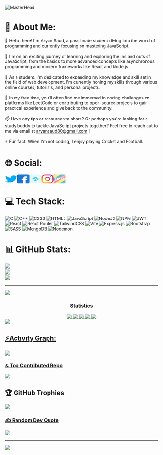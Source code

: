 ![MasterHead](https://user-images.githubusercontent.com/90236635/232446433-d5540fa2-fe28-4bb8-b929-cdb51fe61336.gif)
# 💫 About Me:
👋 Hello there! I'm Aryan Saud, a passionate student diving into the world of programming and currently focusing on mastering JavaScript.<br><br>🚀 I'm on an exciting journey of learning and exploring the ins and outs of JavaScript, from the basics to more advanced concepts like asynchronous programming and modern frameworks like React and Node.js.<br><br>💼 As a student, I'm dedicated to expanding my knowledge and skill set in the field of web development. I'm currently honing my skills through various online courses, tutorials, and personal projects.<br><br>🌱 In my free time, you'll often find me immersed in coding challenges on platforms like LeetCode or contributing to open-source projects to gain practical experience and give back to the community.<br><br>📫 Have any tips or resources to share? Or perhaps you're looking for a study buddy to tackle JavaScript projects together? Feel free to reach out to me via email at aryansaud80@gmail.com !<br><br>⚡ Fun fact: When I'm not coding, I enjoy playing Cricket and Football.<br>

# 🌐 Social:
<p align="left">
<a href="https://twitter.com/dev.beginners" target="blank"><img align="center" src="https://raw.githubusercontent.com/teamedwardforever/Readme-Generator/71f25dd8b98329b168142a6b782a107b75eab178/svg/Social/twitter.svg" alt="dev.beginners" height="30" width="40" /></a><a href="https://fb.com/aryan.saud.56" target="blank"><img align="center" src="https://raw.githubusercontent.com/teamedwardforever/Readme-Generator/71f25dd8b98329b168142a6b782a107b75eab178/svg/Social/facebook.svg" alt="aryan.saud.56" height="30" width="40" /></a><a href="https://codepen.io/aryansaud-80" target="blank"><img align="center" src="https://raw.githubusercontent.com/teamedwardforever/Readme-Generator/71f25dd8b98329b168142a6b782a107b75eab178/svg/Social/codepen.svg" alt="aryansaud-80" height="30" width="40" /></a><a href="https://instagram.com/aryansaud-80" target="blank"><img align="center" src="https://raw.githubusercontent.com/teamedwardforever/Readme-Generator/71f25dd8b98329b168142a6b782a107b75eab178/svg/Social/instagram.svg" alt="aryansaud-80" height="30" width="40" /></a><a href="https://dev.to/aryansaud-80" target="blank"><img align="center" src="https://raw.githubusercontent.com/teamedwardforever/Readme-Generator/71f25dd8b98329b168142a6b782a107b75eab178/svg/Social/devto.svg" alt="aryansaud-80" height="30" width="40" /></a></p>

# 💻 Tech Stack:
![C](https://img.shields.io/badge/c-%2300599C.svg?style=for-the-badge&logo=c&logoColor=white) ![C++](https://img.shields.io/badge/c++-%2300599C.svg?style=for-the-badge&logo=c%2B%2B&logoColor=white) ![CSS3](https://img.shields.io/badge/css3-%231572B6.svg?style=for-the-badge&logo=css3&logoColor=white) ![HTML5](https://img.shields.io/badge/html5-%23E34F26.svg?style=for-the-badge&logo=html5&logoColor=white) ![JavaScript](https://img.shields.io/badge/javascript-%23323330.svg?style=for-the-badge&logo=javascript&logoColor=%23F7DF1E) ![NodeJS](https://img.shields.io/badge/node.js-6DA55F?style=for-the-badge&logo=node.js&logoColor=white) ![NPM](https://img.shields.io/badge/NPM-%23CB3837.svg?style=for-the-badge&logo=npm&logoColor=white) ![JWT](https://img.shields.io/badge/JWT-black?style=for-the-badge&logo=JSON%20web%20tokens) ![React](https://img.shields.io/badge/react-%2320232a.svg?style=for-the-badge&logo=react&logoColor=%2361DAFB) ![React Router](https://img.shields.io/badge/React_Router-CA4245?style=for-the-badge&logo=react-router&logoColor=white) ![TailwindCSS](https://img.shields.io/badge/tailwindcss-%2338B2AC.svg?style=for-the-badge&logo=tailwind-css&logoColor=white) ![Vite](https://img.shields.io/badge/vite-%23646CFF.svg?style=for-the-badge&logo=vite&logoColor=white) ![Express.js](https://img.shields.io/badge/express.js-%23404d59.svg?style=for-the-badge&logo=express&logoColor=%2361DAFB) ![Bootstrap](https://img.shields.io/badge/bootstrap-%238511FA.svg?style=for-the-badge&logo=bootstrap&logoColor=white) ![SASS](https://img.shields.io/badge/SASS-hotpink.svg?style=for-the-badge&logo=SASS&logoColor=white) ![MongoDB](https://img.shields.io/badge/MongoDB-%234ea94b.svg?style=for-the-badge&logo=mongodb&logoColor=white) ![Nodemon](https://img.shields.io/badge/NODEMON-%23323330.svg?style=for-the-badge&logo=nodemon&logoColor=%BBDEAD)


# 📊 GitHub Stats:
![](https://github-readme-stats.vercel.app/api?username=aryansaud-80&theme=merko&hide_border=false&include_all_commits=true&count_private=false)<br/>
![](https://github-readme-streak-stats.herokuapp.com/?user=aryansaud-80&theme=merko&hide_border=false)<br/>
![](https://github-readme-stats.vercel.app/api/top-langs/?username=aryansaud-80&theme=merko&hide_border=false&include_all_commits=true&count_private=false&layout=compact)

---
<!--[![](https://visitcount.itsvg.in/api?id=aryansaud-80&icon=0&color=0)](https://visitcount.itsvg.in) -->


<img src="https://user-images.githubusercontent.com/73097560/115834477-dbab4500-a447-11eb-908a-139a6edaec5c.gif"><h3 align="center">Statistics</h3>
<div align="center">
<a href="https://github.com/aryansaud-80">
<img align="center" src="http://github-profile-summary-cards.vercel.app/api/cards/stats?username=aryansaud-80&theme=2077" height="180em" />
<img align="center" src="http://github-profile-summary-cards.vercel.app/api/cards/most-commit-language?username=aryansaud-80&theme=2077" height="180em" />
<img align="center" src="http://github-profile-summary-cards.vercel.app/api/cards/repos-per-language?username=aryansaud-80&theme=2077" height="180em" />
<img align="center" src="http://github-profile-summary-cards.vercel.app/api/cards/productive-time?username=aryansaud-80&theme=2077" height="180em" />
<img align="center" src="http://github-profile-summary-cards.vercel.app/api/cards/profile-details?username=aryansaud-80&theme=2077" height="180em" />
</div>
<img src="https://user-images.githubusercontent.com/73097560/115834477-dbab4500-a447-11eb-908a-139a6edaec5c.gif"><h2 align="left">⚡Activity Graph:</h2>
<img align="center" src="https://github-readme-activity-graph.vercel.app/graph?username=aryansaud-80&theme=react-dark"/>


### 🔝 Top Contributed Repo
![](https://github-contributor-stats.vercel.app/api?username=aryansaud-80&limit=5&theme=nightowl&combine_all_yearly_contributions=true)




## 🏆 GitHub Trophies
![](https://github-profile-trophy.vercel.app/?username=aryansaud-80&theme=matrix&no-frame=false&no-bg=true&margin-w=4)

### ✍️ Random Dev Quote
![](https://quotes-github-readme.vercel.app/api?type=horizontal&theme=tokyonight)


---
[![](https://visitcount.itsvg.in/api?id=aryansaud-80&label=Profile%20Views&color=2&icon=1&pretty=true)](https://visitcount.itsvg.in)

